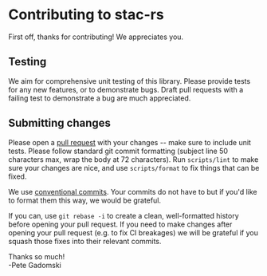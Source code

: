 # Contributing to **stac-rs**

First off, thanks for contributing!
We appreciates you.

## Testing

We aim for comprehensive unit testing of this library.
Please provide tests for any new features, or to demonstrate bugs.
Draft pull requests with a failing test to demonstrate a bug are much appreciated.

## Submitting changes

Please open a [pull request](https://docs.github.com/en/pull-requests) with your changes -- make sure to include unit tests.
Please follow standard git commit formatting (subject line 50 characters max, wrap the body at 72 characters).
Run `scripts/lint` to make sure your changes are nice, and use `scripts/format` to fix things that can be fixed.

We use [conventional commits](https://www.conventionalcommits.org/en/v1.0.0/).
Your commits do not have to but if you'd like to format them this way, we would be grateful.

If you can, use `git rebase -i` to create a clean, well-formatted history before opening your pull request.
If you need to make changes after opening your pull request (e.g. to fix CI breakages) we will be grateful if you squash those fixes into their relevant commits.

Thanks so much! \
-Pete Gadomski
